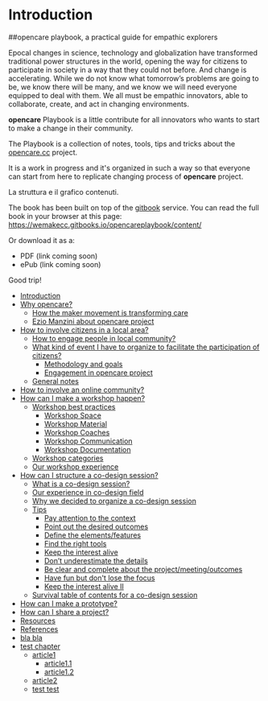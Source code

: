 # Introduction

##opencare playbook,  a practical guide for empathic explorers 


Epocal changes in science, technology and globalization have transformed traditional power structures in the world, opening the way for citizens to participate in society in a way that they could not before. And change is accelerating. While we do not know what tomorrow’s problems are going to be, we know there will be many, and we know we will need everyone equipped to deal with them. 
We all must be empathic innovators, able to collaborate, create, and act in changing environments. 

**opencare** Playbook is a little contribute for all innovators who wants to start to make a change in their community.

The Playbook is a collection of notes, tools, tips and tricks about the [opencare.cc](http://opencare.cc) project. 

It is a work in progress and it's organized in such a way so that everyone can start from here to replicate changing process of **opencare** project.

La struttura e il grafico contenuti.

The book has been built on top of the [gitbook](http://gitbook.com) service.
You can read the full book in your browser at this page: https://wemakecc.gitbooks.io/opencareplaybook/content/

Or download it as a:
- PDF (link coming soon)
- ePub (link coming soon)


Good trip!


* [Introduction](introduction.md)
* [Why opencare?](why_opencare.md)
   * [How the maker movement is transforming care](how_the_maker_movement_is_transforming_care.md)
   * [Ezio Manzini about opencare project](ezio_manzini_about_opencare_project.md)
* [How to involve citizens in a local area?](how_to_involve_a_local_community.md)
   * [How to engage people in local community?](how_to_engage_people_in_local_community.md)
   * [What kind of event I have to organize to facilitate the participation of citizens?](what_kind_of_event_i_have_to_organize_to_facilitat.md)
       * [Methodology and goals](methodology.md)
       * [Engagement in opencare project](engagement_in_opencare_project.md)
   * [General notes](general_notes.md)
* [How to involve an online community?](how_to_involve_an_online_community.md)
* [How can I make a workshop happen?](how_can_i_make_a_workshop_happen.md)
   * [Workshop best practices](workshop_best_practices.md)
       * [Workshop Space](workshop_space.md)
       * [Workshop Material](workshop_material.md)
       * [Workshop Coaches](workshop_coaches.md)
       * [Workshop Communication](workshop_communication.md)
       * [Workshop Documentation](workshop_documentation.md)
   * [Workshop categories](workshop_categories.md)
   * [Our workshop experience](our_workshop_experience.md)
* [How can I structure a co-design session?](how_can_i_structure_a_co-design_session.md)
   * [What is a co-design session?](what_is_a_co-design_session.md)
   * [Our experience in co-design field](our_experience_in_co-design_field.md)
   * [Why we decided to organize a co-design session](why_we_decided_to_organize_a_co-design_session.md)
   * [Tips](tips.md)
       * [Pay attention to the context](pay_attention_to_the_context.md)
       * [Point out the desired outcomes](point_out_the_desired_outcomes.md)
       * [Define the elements/features](define_the_elementsfeatures.md)
       * [Find the right tools](find_the_right_tools.md)
       * [Keep the interest alive](keep_the_interest_alive.md)
       * [Don’t underestimate the details](dont_underestimate_the_details.md)
       * [Be clear and complete about the project/meeting/outcomes](be_clear_and_complete_about_the_projectmeetingoutc.md)
       * [Have fun but don't lose the focus](have_fun_but_dont_lose_the_focus.md)
       * [Keep the interest alive II](keep_the_interest_alive_ii.md)
   * [Survival table of contents for a co-design session](overview__survival_table_of_contents_for_a_co-desi.md)
* [How can I make a prototype?](how_can_i_make_a_prototype.md)
* [How can I share a project?](how_can_i_share_a_project.md)
* [Resources](resources.md)
* [References](references.md)
* [bla bla](README.md)
* [test chapter](testmd.md)
   * [article1](article1.md)
       * [article1.1](article11.md)
       * [article1.2](article12.md)
   * [article2](article2.md)
   * [test test](test_test.md)

